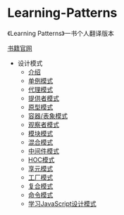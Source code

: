 # Learning-Patterns
《Learning Patterns》一书个人翻译版本

[书籍官网](https://www.patterns.dev/)

- 设计模式
  - [介绍](./design-patterns/introduction.md)
  - [单例模式](./design-patterns/singleton_pattern.md)
  - [代理模式](./design-patterns/proxy_pattern.md)
  - [提供者模式](./design-patterns/provider_pattern.md)
  - [原型模式](./design-patterns/prototype_pattern.md)
  - [容器/表象模式](./design-patterns/presentational_pattern.md)
  - [观察者模式](./design-patterns/observer_pattern.md)
  - [模块模式](./design-patterns/module_pattern.md)
   - [混合模式](./design-patterns/mixin_pattern.md)
   - [中间件模式](./design-patterns/mediator-middleware_pattern.md)
   - [HOC模式](./design-patterns/HOC_pattern.md)
   - [享元模式](./design-patterns/flyweight_pattern.md)
   - [工厂模式](./design-patterns/factory_pattern.md)
   - [复合模式](./design-patterns/compound_pattern.md)
   - [命令模式](./design-patterns/command_pattern.md)
   - [学习JavaScript设计模式](./design-patterns/learning_javaScript_design_patterns.md)

